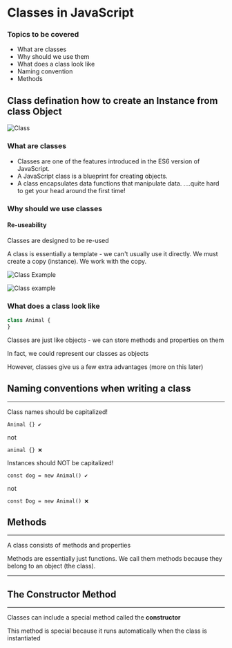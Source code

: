 
# Classes in JavaScript

### Topics to be covered
- What are classes
- Why should we use them
- What does a class look like
- Naming convention
- Methods

## Class defination how to create an Instance from class Object

 ![Class](https://dmitripavlutin.com/static/262db61c59f663901d75fbe5c60ec28d/c2d7e/instances-3.png)

### What are classes
- Classes are one of the features introduced in the ES6 version of JavaScript.
- A JavaScript class is a blueprint for creating objects.
- A class encapsulates data functions that manipulate data.
....quite hard to get your head around the first time!

### Why should we use classes
#### Re-useability
Classes are designed to be re-used

A class is essentially a template - we can't usually use it directly. We must create a copy (instance). We work with the copy.

![Class Example](https://suryasumatera.com/wp-content/uploads/2020/04/2020031400163071868d05b7fff5009d785e8cb61890d3.png)

![Class example](https://linuxhint.com/wp-content/uploads/2021/08/word-image-1.jpeg)



### What does a class look like
```python
class Animal {
}

```

Classes are just like objects - we can store methods and properties on them

In fact, we could represent our classes as objects

However, classes give us a few extra advantages (more on this later)

## Naming conventions when writing a class

---

Class names should be capitalized!

`Animal {} ✔️️`

not

`animal {} ❌`

Instances should NOT be capitalized!

`const dog = new Animal() ✔️️`

not

`const Dog = new Animal() ❌`


## Methods

---

A class consists of methods and properties

Methods are essentially just functions. We call them methods because they belong to an object (the class).

---

## The Constructor Method

---

Classes can include a special method called the **constructor**

This method is special because it runs automatically when the class is instantiated


